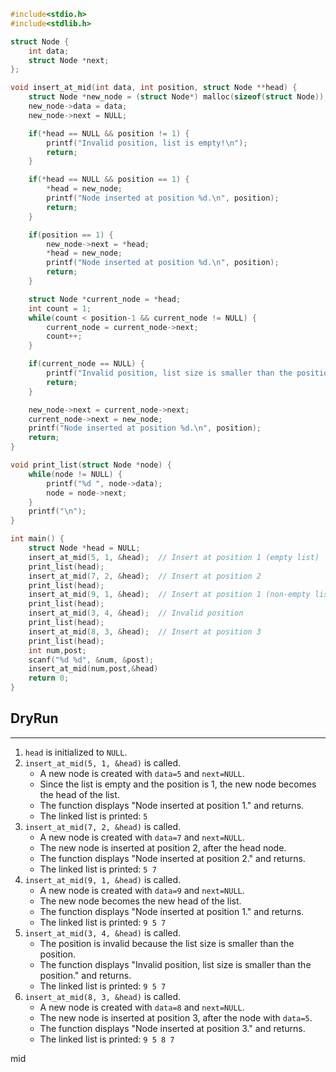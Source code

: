 ```c
#include<stdio.h>
#include<stdlib.h>

struct Node {
    int data;
    struct Node *next;
};

void insert_at_mid(int data, int position, struct Node **head) {
    struct Node *new_node = (struct Node*) malloc(sizeof(struct Node));
    new_node->data = data;
    new_node->next = NULL;

    if(*head == NULL && position != 1) {
        printf("Invalid position, list is empty!\n");
        return;
    }

    if(*head == NULL && position == 1) {
        *head = new_node;
        printf("Node inserted at position %d.\n", position);
        return;
    }

    if(position == 1) {
        new_node->next = *head;
        *head = new_node;
        printf("Node inserted at position %d.\n", position);
        return;
    }

    struct Node *current_node = *head;
    int count = 1;
    while(count < position-1 && current_node != NULL) {
        current_node = current_node->next;
        count++;
    }

    if(current_node == NULL) {
        printf("Invalid position, list size is smaller than the position.\n");
        return;
    }

    new_node->next = current_node->next;
    current_node->next = new_node;
    printf("Node inserted at position %d.\n", position);
    return;
}

void print_list(struct Node *node) {
    while(node != NULL) {
        printf("%d ", node->data);
        node = node->next;
    }
    printf("\n");
}

int main() {
    struct Node *head = NULL;
    insert_at_mid(5, 1, &head);  // Insert at position 1 (empty list)
    print_list(head);
    insert_at_mid(7, 2, &head);  // Insert at position 2
    print_list(head);
    insert_at_mid(9, 1, &head);  // Insert at position 1 (non-empty list)
    print_list(head);
    insert_at_mid(3, 4, &head);  // Invalid position
    print_list(head);
    insert_at_mid(8, 3, &head);  // Insert at position 3
    print_list(head);
    int num,post;
    scanf("%d %d", &num, &post);
    insert_at_mid(num,post,&head)
    return 0;
}
```


## DryRun
---
1.  `head` is initialized to `NULL`.
2.  `insert_at_mid(5, 1, &head)` is called.
    -   A new node is created with `data=5` and `next=NULL`.
    -   Since the list is empty and the position is 1, the new node becomes the head of the list.
    -   The function displays "Node inserted at position 1." and returns.
    -   The linked list is printed: `5`
3.  `insert_at_mid(7, 2, &head)` is called.
    -   A new node is created with `data=7` and `next=NULL`.
    -   The new node is inserted at position 2, after the head node.
    -   The function displays "Node inserted at position 2." and returns.
    -   The linked list is printed: `5 7`
4.  `insert_at_mid(9, 1, &head)` is called.
    -   A new node is created with `data=9` and `next=NULL`.
    -   The new node becomes the new head of the list.
    -   The function displays "Node inserted at position 1." and returns.
    -   The linked list is printed: `9 5 7`
5.  `insert_at_mid(3, 4, &head)` is called.
    -   The position is invalid because the list size is smaller than the position.
    -   The function displays "Invalid position, list size is smaller than the position." and returns.
    -   The linked list is printed: `9 5 7`
6.  `insert_at_mid(8, 3, &head)` is called.
    -   A new node is created with `data=8` and `next=NULL`.
    -   The new node is inserted at position 3, after the node with `data=5`.
    -   The function displays "Node inserted at position 3." and returns.
    -   The linked list is printed: `9 5 8 7`


mid
